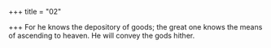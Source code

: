 +++
title = "02"

+++
For he knows the depository of goods; the great one knows the means of  ascending to heaven.
He will convey the gods hither.